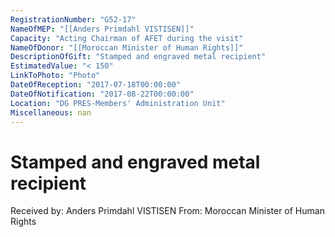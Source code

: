 ```yaml
---
RegistrationNumber: "G52-17"
NameOfMEP: "[[Anders Primdahl VISTISEN]]"
Capacity: "Acting Chairman of AFET during the visit"
NameOfDonor: "[[Moroccan Minister of Human Rights]]"
DescriptionOfGift: "Stamped and engraved metal recipient"
EstimatedValue: "< 150"
LinkToPhoto: "Photo"
DateOfReception: "2017-07-18T00:00:00"
DateOfNotification: "2017-08-22T00:00:00"
Location: "DG PRES-Members' Administration Unit"
Miscellaneous: nan
---
```


# Stamped and engraved metal recipient

Received by: Anders Primdahl VISTISEN
From: Moroccan Minister of Human Rights
